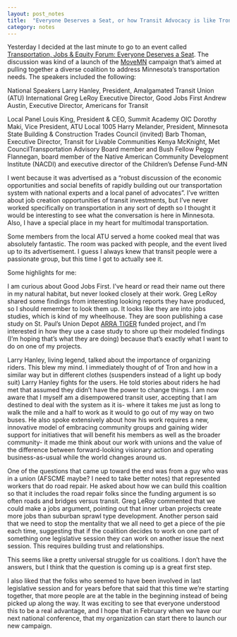 ```yaml
---
layout: post_notes
title:  "Everyone Deserves a Seat, or how Transit Advocacy is like Tron"
category: notes
---
```


Yesterday I decided at the last minute to go to an event called [Transportation, Jobs & Equity Forum: Everyone Deserves a Seat](http://afscmemn.org/event/transportation-jobs-equity-forum-everyone-deserves-seat). The discussion was kind of a launch of the [MoveMN](http://movemn.org/) campaign that’s aimed at pulling together a diverse coalition to address Minnesota’s transportation needs. The speakers included the following:

National Speakers
Larry Hanley, President, Amalgamated Transit Union (ATU) International
Greg LeRoy Executive Director, Good Jobs First
Andrew Austin, Executive Director, Americans for Transit

Local Panel
Louis King, President & CEO, Summit Academy OIC
Dorothy Maki, Vice President, ATU Local 1005
Harry Melander, President, Minnesota State Building & Construction Trades Council (invited)
Barb Thoman, Executive Director, Transit for Livable Communities
Kenya McKnight, Met CouncilTransportation Advisory Board member and Bush Fellow
Peggy Flannegan, board member of the Native American Community Development Institute (NACDI) and executive director of the Children’s Defense Fund-MN

I went because it was advertised as a “robust discussion of the economic opportunities and social benefits of rapidly building out our transportation system with national experts and a local panel of advocates”. I’ve written about job creation opportunities of transit investments, but I’ve never worked specifically on transportation in any sort of depth so I thought it would be interesting to see what the conversation is here in Minnesota. Also, I have a special place in my heart for multimodal transportation.

Some members from the local ATU served a home cooked meal that was absolutely fantastic. The room was packed with people, and the event lived up to its advertisement. I guess I always knew that transit people were a passionate group, but this time I got to actually see it.

Some highlights for me:

I am curious about Good Jobs First. I’ve heard or read their name out there in my natural habitat, but never looked closely at their work. Greg LeRoy shared some findings from interesting looking reports they have produced, so I should remember to look them up. It looks like they are into jobs studies, which is kind of my wheelhouse. They are soon publishing a case study on St. Paul’s Union Depot [ARRA TIGER](https://www.fhwa.dot.gov/economicrecovery/) funded project, and I’m interested in how they use a case study to shore up their modeled findings (I’m hoping that’s what they are doing) because that’s exactly what I want to do on one of my projects.

Larry Hanley, living legend, talked about the importance of organizing riders. This blew my mind. I immediately thought of of Tron and how in a similar way but in different clothes (suspenders instead of a light up body suit) Larry Hanley fights for the users. He told stories about riders he had met that assumed they didn’t have the power to change things. I am now aware that I myself am a disempowered transit user, accepting that I am destined to deal with the system as it is- where it takes me just as long to walk the mile and a half to work as it would to go out of my way on two buses. He also spoke extensively about how his work requires a new, innovative model of embracing community groups and gaining wider support for initiatives that will benefit his members as well as the broader community- it made me think about our work with unions and the value of the difference between forward-looking visionary action and operating business-as-usual while the world changes around us.

One of the questions that came up toward the end was from a guy who was in a union (AFSCME maybe? I need to take better notes) that represented workers that do road repair. He asked about how we can build this coalition so that it includes the road repair folks since the funding argument is so often roads and bridges versus transit. Greg LeRoy commented that we could make a jobs argument, pointing out that inner urban projects create more jobs than suburban sprawl type development. Another person said that we need to stop the mentality that we all need to get a piece of the pie each time, suggesting that if the coalition decides to work on one part of something one legislative session they can work on another issue the next session. This requires building trust and relationships.

This seems like a pretty universal struggle for us coalitions. I don’t have the answers, but I think that the question is coming up is a great first step.

I also liked that the folks who seemed to have been involved in last legislative session and for years before that said that this time we’re starting together, that more people are at the table in the beginning instead of being picked up along the way. It was exciting to see that everyone understood this to be a real advantage, and I hope that in February when we have our next national conference, that my organization can start there to launch our new campaign.

